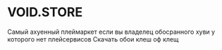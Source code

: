 # VOID.STORE
Самый ахуенный плеймаркет если вы владелец обосранного хуви у которого нет плейсервисов 
Скачать обои клеш оф клещ
